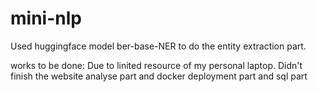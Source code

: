# mini-nlp

Used huggingface model ber-base-NER to do the entity extraction part.

works to be done: 
Due to linited resource of my personal laptop. Didn't finish the website analyse part and docker deployment part and sql part
